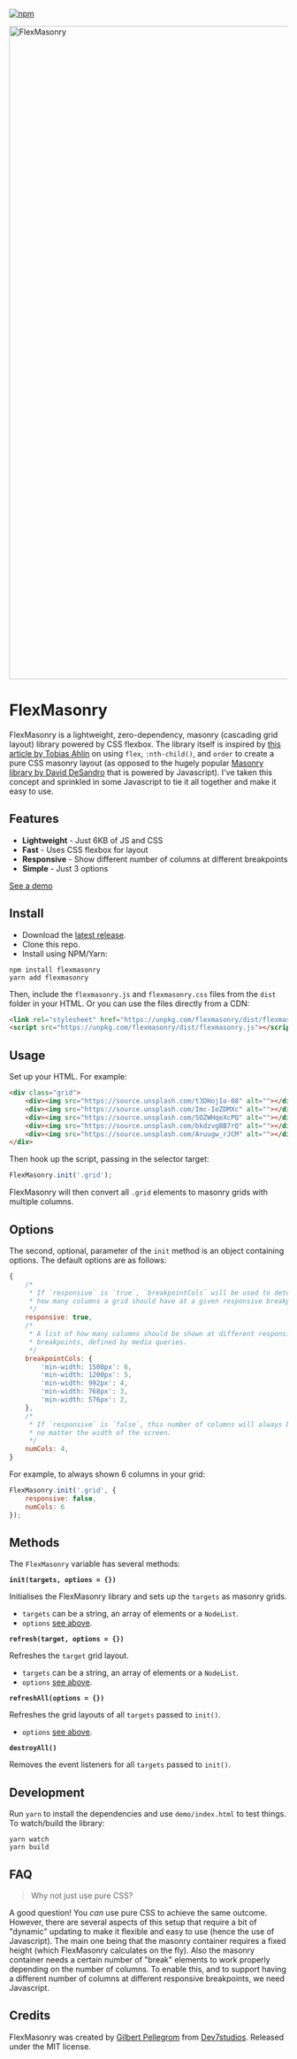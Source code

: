 [![npm](https://img.shields.io/npm/v/flexmasonry.svg)](https://www.npmjs.com/package/flexmasonry)

<img width="1181" alt="FlexMasonry" src="https://user-images.githubusercontent.com/203882/56666575-138a2100-66a4-11e9-8841-e26060140c72.png">

# FlexMasonry

FlexMasonry is a lightweight, zero-dependency, masonry (cascading grid layout) library powered by CSS flexbox. The library itself is inspired by [this article by Tobias Ahlin](https://tobiasahlin.com/blog/masonry-with-css/) on using `flex`, `:nth-child()`, and `order` to create a pure CSS masonry layout (as opposed to the hugely popular [Masonry library by David DeSandro](https://masonry.desandro.com/) that is powered by Javascript). I've taken this concept and sprinkled in some Javascript to tie it all together and make it easy to use.

## Features

* **Lightweight** - Just 6KB of JS and CSS
* **Fast** - Uses CSS flexbox for layout
* **Responsive** - Show different number of columns at different breakpoints
* **Simple** - Just 3 options

[See a demo](https://flexmasonry.now.sh/)

## Install

* Download the [latest release](https://github.com/gilbitron/flexmasonry/releases).
* Clone this repo.
* Install using NPM/Yarn:

```
npm install flexmasonry
yarn add flexmasonry
```

Then, include the `flexmasonry.js` and `flexmasonry.css` files from the `dist` folder in your HTML. Or you can use the files directly from a CDN:

```html
<link rel="stylesheet" href="https://unpkg.com/flexmasonry/dist/flexmasonry.css">
<script src="https://unpkg.com/flexmasonry/dist/flexmasonry.js"></script>
```

## Usage

Set up your HTML. For example:

```html
<div class="grid">
    <div><img src="https://source.unsplash.com/t3DHojIo-08" alt=""></div>
    <div><img src="https://source.unsplash.com/Imc-IoZDMXc" alt=""></div>
    <div><img src="https://source.unsplash.com/SOZWHqeXcPQ" alt=""></div>
    <div><img src="https://source.unsplash.com/bkdzvgBB7rQ" alt=""></div>
    <div><img src="https://source.unsplash.com/Aruugw_rJCM" alt=""></div>
</div>
```

Then hook up the script, passing in the selector target:

```js
FlexMasonry.init('.grid');
```

FlexMasonry will then convert all `.grid` elements to masonry grids with multiple columns.

## Options

The second, optional, parameter of the `init` method is an object containing options. The default options are as follows:

```js
{
    /*
     * If `responsive` is `true`, `breakpointCols` will be used to determine
     * how many columns a grid should have at a given responsive breakpoint.
     */
    responsive: true,
    /*
     * A list of how many columns should be shown at different responsive
     * breakpoints, defined by media queries.
     */
    breakpointCols: {
        'min-width: 1500px': 6,
        'min-width: 1200px': 5,
        'min-width: 992px': 4,
        'min-width: 768px': 3,
        'min-width: 576px': 2,
    },
    /*
     * If `responsive` is `false`, this number of columns will always be shown,
     * no matter the width of the screen.
     */
    numCols: 4,
}
```

For example, to always shown 6 columns in your grid:

```js
FlexMasonry.init('.grid', {
    responsive: false,
    numCols: 6
});
```

## Methods

The `FlexMasonry` variable has several methods:

**`init(targets, options = {})`**

Initialises the FlexMasonry library and sets up the `targets` as masonry grids.

* `targets` can be a string, an array of elements or a `Node​List`.
* `options` [see above](#options).

**`refresh(target, options = {})`**

Refreshes the `target` grid layout.

* `targets` can be a string, an array of elements or a `Node​List`.
* `options` [see above](#options).

**`refreshAll(options = {})`**

Refreshes the grid layouts of all `targets` passed to `init()`.

* `options` [see above](#options).

**`destroyAll()`**

Removes the event listeners for all `targets` passed to `init()`.

## Development

Run `yarn` to install the dependencies and use `demo/index.html` to test things. To watch/build the library:

```
yarn watch
yarn build
```

## FAQ

> Why not just use pure CSS?

A good question! You _can_ use pure CSS to achieve the same outcome. However, there are several aspects of this setup that require a bit of "dynamic" updating to make it flexible and easy to use (hence the use of Javascript). The main one being that the masonry container requires a fixed height (which FlexMasonry calculates on the fly). Also the masonry container needs a certain number of "break" elements to work properly depending on the number of columns. To enable this, and to support having a different number of columns at different responsive breakpoints, we need Javascript.

## Credits

FlexMasonry was created by [Gilbert Pellegrom](https://gilbitron.me) from [Dev7studios](https://dev7studios.co). Released under the MIT license.
